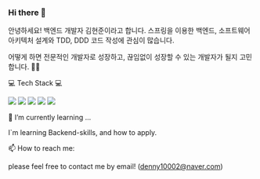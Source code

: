 ### Hi there 👋

안녕하세요! 백엔드 개발자 김현준이라고 합니다.
스프링을 이용한 백엔드, 소프트웨어 아키텍처 설계와 TDD, DDD 코드 작성에 관심이 많습니다.

어떻게 하면 전문적인 개발자로 성장하고, 끊임없이 성장할 수 있는 개발자가 될지 고민합니다. 🤔🤔

💻 Tech Stack 💻

 <div>
   <img src="https://img.shields.io/badge/Java-007396?style=for-the-badge&logo=Java&logoColor=white"/>
   <img src="https://img.shields.io/badge/Spring-6DB33F?style=for-the-badge&logo=Spring&logoColor=white">
   <img src="https://img.shields.io/badge/mysql-4479A1?style=for-the-badge&logo=mysql&logoColor=white">
   <img src="https://img.shields.io/badge/html-E34F26?style=for-the-badge&logo=html5&logoColor=white">
   <img src="https://img.shields.io/badge/css-1572B6?style=for-the-badge&logo=css3&logoColor=white">
 </div>

    

  
  🌱 I’m currently learning ...
  <div>I`m learning Backend-skills, and how to apply.</div>
  

  📫 How to reach me:
    <p>please feel free to contact me by email! (denny10002@naver.com)</p>


